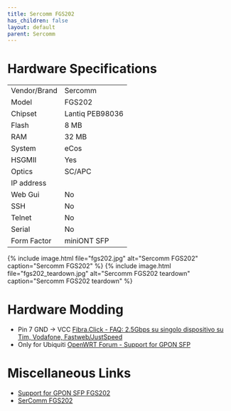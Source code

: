 ```yaml
---
title: Sercomm FGS202
has_children: false
layout: default
parent: Sercomm
---
```


# Hardware Specifications

|              |                 |
| ------------ | --------------- |
| Vendor/Brand | Sercomm         |
| Model        | FGS202          |
| Chipset      | Lantiq PEB98036 |
| Flash        | 8 MB            |
| RAM          | 32 MB           |
| System       | eCos            |
| HSGMII       | Yes             |
| Optics       | SC/APC          |
| IP address   |                 |
| Web Gui      | No              |
| SSH          | No              |
| Telnet       | No              |
| Serial       | No              |
| Form Factor  | miniONT SFP     |



{% include image.html file="fgs202.jpg" alt="Sercomm FGS202" caption="Sercomm FGS202" %}
{% include image.html file="fgs202_teardown.jpg" alt="Sercomm FGS202 teardown" caption="Sercomm FGS202 teardown" %}

# Hardware Modding

- Pin 7 GND → VCC [Fibra.Click - FAQ: 2.5Gbps su singolo dispositivo su Tim, Vodafone, Fastweb/JustSpeed](https://forum.fibra.click/d/27574-faq-25gbps-su-singolo-dispositivo-su-timvodafonefastwebjustspeed/18)
- Only for Ubiquiti [OpenWRT Forum - Support for GPON SFP](https://forum.openwrt.org/t/support-for-gpon-sfp-fgs202/42641/47)

# Miscellaneous Links

- [Support for GPON SFP FGS202](https://forum.openwrt.org/t/support-for-gpon-sfp-fgs202/42641/60)
- [SerComm FGS202](https://wikidevi.wi-cat.ru/SerComm_FGS202)




